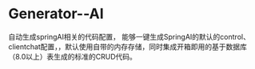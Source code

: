 # Generator--AI
自动生成springAI相关的代码配置， 能够一键生成SpringAI的默认的control、clientchat配置，，默认使用自带的内存存储，同时集成开箱即用的基于数据库（8.0以上）表生成的标准的CRUD代码。
